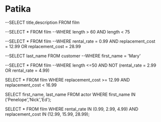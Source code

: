 # Patika
--SELECT title,description FROM film

--SELECT * FROM film
--WHERE length > 60 AND length < 75

--SELECT * FROM film
--WHERE rental_rate = 0.99 AND replacement_cost = 12.99 OR replacement_cost = 28.99

--SELECT last_name FROM customer
--WHERE first_name = 'Mary'

--SELECT * FROM film
--WHERE length <=50 AND NOT (rental_rate = 2.99 OR rental_rate = 4.99)

SELECT * FROM film
WHERE replacement_cost >= 12.99 AND replacement_cost < 16.99

SELECT first_name, last_name FROM actor
WHERE first_name IN ('Penelope','Nick','Ed');

SELECT * FROM film
WHERE rental_rate IN (0.99, 2.99, 4.99) AND replacement_cost IN (12.99, 15.99, 28.99);
